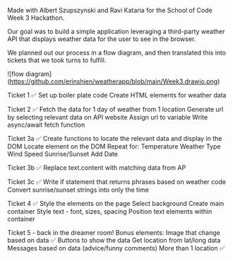 Made with Albert Szupszynski and Ravi Kataria for the School of Code Week 3 Hackathon.

Our goal was to build a simple application leveraging a third-party weather API that displays weather data for the user to see in the browser.

We planned out our process in a flow diagram, and then translated this into tickets that we took turns to fulfill.

![flow diagram] (https://github.com/erinshien/weatherapp/blob/main/Week3.drawio.png)

Ticket 1 ✅
    Set up boiler plate code
    Create HTML elements for weather data

Ticket 2 ✅
    Fetch the data for 1 day of weather from 1 location
        Generate url by selecting relevant data on API website
        Assign url to variable
        Write async/await fetch function

Ticket 3a ✅
    Create functions to locate the relevant data and display in the DOM
        Locate element on the DOM
        Repeat for:
        Temperature
        Weather Type
        Wind Speed
        Sunrise/Sunset
        Add Date

Ticket 3b ✅
    Replace text.content with matching data from AP

Ticket 3c ✅
    Write if statement that returns phrases based on weather code
    Convert sunrise/sunset strings into only the time

Ticket 4 ✅
    Style the elements on the page
        Select background
        Create main container
        Style text - font, sizes, spacing
        Position text elements within container

Ticket 5 - back in the dreamer room!
    Bonus elements:
    Image that change based on data ✅
    Buttons to show the data
    Get location from lat/long data
    Messages based on data (advice/funny comments)
    More than 1 location ✅
